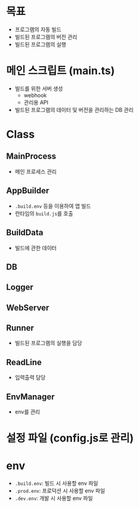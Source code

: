 # 목표
- 프로그램의 자동 빌드
- 빌드된 프로그램의 버전 관리
- 빌드된 프로그램의 실행

# 메인 스크립트 (main.ts)
- 빌드를 위한 서버 생성
    - webhook
    - 관리용 API
- 빌드된 프로그램의 데이터 및 버전을 관리하는 DB 관리

# Class
## MainProcess
- 메인 프로세스 관리

## AppBuilder
- `.build.env` 등을 이용하여 앱 빌드
- 런타임의 `build.js`를 호출

## BuildData
- 빌드에 관한 데이터

## DB

## Logger

## WebServer

## Runner
- 빌드된 프로그램의 실행을 담당

## ReadLine
- 입력출력 담당

## EnvManager
- env를 관리

# 설정 파일 (config.js로 관리)

# env
- `.build.env`: 빌드 시 사용할 env 파일
- `.prod.env`: 프로덕션 시 사용할 env 파일
- `.dev.env`: 개발 시 사용할 env 파일